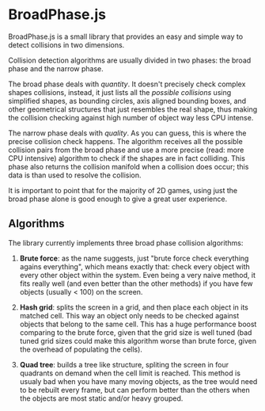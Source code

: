 # BroadPhase.js

BroadPhase.js is a small library that provides an easy and simple way to detect collisions in two dimensions.

Collision detection algorithms are usually divided in two phases: the broad phase and the narrow phase.

The broad phase deals with _quantity_. It doesn't precisely check complex shapes collisions, instead, it just lists all the _possible collisions_ using simplified shapes, as bounding circles, axis aligned bounding boxes, and other geometrical structures that just resembles the real shape, thus making the collision checking against high number of object way less CPU intense.

The narrow phase deals with _quality_. As you can guess, this is where the precise collision check happens. The algorithm receives all the possible collision pairs from the broad phase and use a more precise (read: more CPU intensive) algorithm to check if the shapes are in fact colliding. This phase also returns the collision manifold when a collision does occur; this data is than used to resolve the collision.

It is important to point that for the majority of 2D games, using just the broad phase alone is good enough to give a great user experience.

## Algorithms

The library currently implements three broad phase collision algorithms:

1. **Brute force**: as the name suggests, just "brute force check everything agains everything", which means exactly that: check every object with every other object within the system. Even being a very naive method, it fits really well (and even better than the other methods) if you have few objects (usually < 100) on the screen.

2. **Hash grid**: splits the screen in a grid, and then place each object in its matched cell. This way an object only needs to be checked against objects that belong to the same cell. This has a huge performance boost comparing to the brute force, given that the grid size is well tuned (bad tuned grid sizes could make this algorithm worse than brute force, given the overhead of populating the cells).

3. **Quad tree**: builds a tree like structure, spliting the screen in four quadrants on demand when the cell limit is reached. This method is usualy bad when you have many moving objects, as the tree would need to be rebuilt every frame, but can perform better than the others when the objects are most static and/or heavy grouped.
